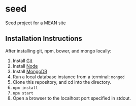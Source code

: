 # seed
Seed project for a MEAN site

## Installation Instructions

After installing git, npm, bower, and mongo locally:

1. Install [Git](https://git-scm.com/downloads)
1. Install [Node](https://nodejs.org/en/download/)
1. Install [MongoDB](https://docs.mongodb.com/manual/installation/)
1. Run a local database instance from a terminal: `mongod`
1. Clone this repository, and cd into the directory.
1. `npm install`
1. `npm start`
1. Open a browser to the localhost port specified in stdout.
